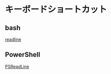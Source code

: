 # キーボードショートカット

## bash

[readline](bash_readline.md)

## PowerShell

[PSReadLine](powershell_psreadline.md)
